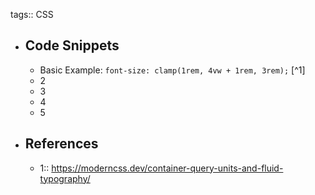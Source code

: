 tags:: CSS

- ## Code Snippets
	- Basic Example: `font-size: clamp(1rem, 4vw + 1rem, 3rem);` [^1]
	- 2
	- 3
	- 4
	- 5
- ## References
	- 1:: https://moderncss.dev/container-query-units-and-fluid-typography/